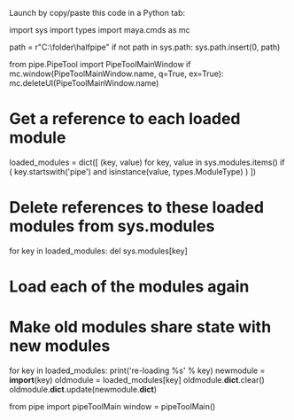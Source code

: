 Launch by copy/paste this code in a Python tab:

import sys
import types
import maya.cmds as mc

path = r"C:\folder\halfpipe"
if not path in sys.path:
    sys.path.insert(0, path)
    
from pipe.PipeTool import PipeToolMainWindow
if mc.window(PipeToolMainWindow.name, q=True, ex=True):
    mc.deleteUI(PipeToolMainWindow.name)

# Get a reference to each loaded module
loaded_modules = dict([
    (key, value)
    for key, value in sys.modules.items()
    if (
        key.startswith('pipe') and
        isinstance(value, types.ModuleType)
    )
])

# Delete references to these loaded modules from sys.modules
for key in loaded_modules:
    del sys.modules[key]

# Load each of the modules again
# Make old modules share state with new modules
for key in loaded_modules:
    print('re-loading %s' % key)
    newmodule = __import__(key)
    oldmodule = loaded_modules[key]
    oldmodule.__dict__.clear()
    oldmodule.__dict__.update(newmodule.__dict__)

from pipe import pipeToolMain
window = pipeToolMain()
